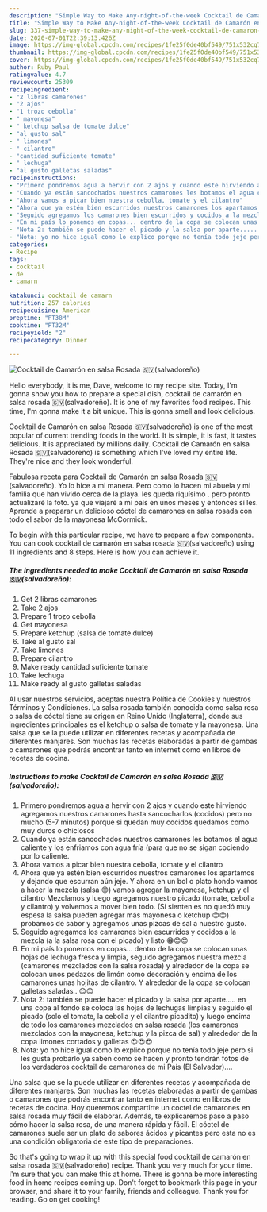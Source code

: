 ```yaml
---
description: "Simple Way to Make Any-night-of-the-week Cocktail de Camarón en salsa Rosada 🇸🇻(salvadoreño)"
title: "Simple Way to Make Any-night-of-the-week Cocktail de Camarón en salsa Rosada 🇸🇻(salvadoreño)"
slug: 337-simple-way-to-make-any-night-of-the-week-cocktail-de-camaron-en-salsa-rosada-salvadoreno
date: 2020-07-01T22:39:13.426Z
image: https://img-global.cpcdn.com/recipes/1fe25f0de40bf549/751x532cq70/cocktail-de-camaron-en-salsa-rosada-🇸🇻salvadoreno-foto-principal.jpg
thumbnail: https://img-global.cpcdn.com/recipes/1fe25f0de40bf549/751x532cq70/cocktail-de-camaron-en-salsa-rosada-🇸🇻salvadoreno-foto-principal.jpg
cover: https://img-global.cpcdn.com/recipes/1fe25f0de40bf549/751x532cq70/cocktail-de-camaron-en-salsa-rosada-🇸🇻salvadoreno-foto-principal.jpg
author: Ruby Paul
ratingvalue: 4.7
reviewcount: 25309
recipeingredient:
- "2 libras camarones"
- "2 ajos"
- "1 trozo cebolla"
- " mayonesa"
- " ketchup salsa de tomate dulce"
- "al gusto sal"
- " limones"
- " cilantro"
- "cantidad suficiente tomate"
- " lechuga"
- "al gusto galletas saladas"
recipeinstructions:
- "Primero pondremos agua a hervir con 2 ajos y cuando este hirviendo agregamos nuestros camarones hasta sancocharlos (cocidos) pero no mucho (5-7 minutos) porque si quedan muy cocidos quedamos como muy duros o chiclosos"
- "Cuando ya están sancochados nuestros camarones les botamos el agua caliente y los enfriamos con agua fría (para que no se sigan cociendo por lo caliente."
- "Ahora vamos a picar bien nuestra cebolla, tomate y el cilantro"
- "Ahora que ya estén bien escurridos nuestros camarones los apartamos y dejando que escurran aún jeje. Y ahora en un bol o plato hondo vamos a hacer la mezcla (salsa 😊) vamos agregar la mayonesa, ketchup y el cilantro Mezclamos y luego agregamos nuestro picado (tomate, cebolla y cilantro) y volvemos a mover bien todo. (Si sienten es no quedó muy espesa la salsa pueden agregar más mayonesa o ketchup 😊😊) probamos de sabor y agregamos unas pizcas de sal a nuestro gusto."
- "Seguido agregamos los camarones bien escurridos y cocidos a la mezcla (a la salsa rosa con el picado) y listo 😁😊😍"
- "En mi país lo ponemos en copas... dentro de la copa se colocan unas hojas de lechuga fresca y limpia, seguido agregamos nuestra mezcla (camarones mezclados con la salsa rosada) y alrededor de la copa se colocan unos pedazos de limón como decoración y encima de los camarones unas hojitas de cilantro. Y alrededor de la copa se colocan galletas saladas.. 😊😊"
- "Nota 2: también se puede hacer el picado y la salsa por aparte..... en una copa al fondo se coloca las hojas de lechugas limpias y seguido el picado (solo el tomate, la cebolla y el cilantro picadito) y luego encima de todo los camarones mezclados en salsa rosada (los camarones mezclados con la mayonesa, ketchup y la pizca de sal) y alrededor de la copa limones cortados y galletas 😍😍😍"
- "Nota: yo no hice igual como lo explico porque no tenía todo jeje pero si les gusta probarlo ya saben como se hacen y pronto tendrán fotos de los verdaderos cocktail de camarones de mi País (El Salvador)...."
categories:
- Recipe
tags:
- cocktail
- de
- camarn

katakunci: cocktail de camarn 
nutrition: 257 calories
recipecuisine: American
preptime: "PT38M"
cooktime: "PT32M"
recipeyield: "2"
recipecategory: Dinner

---
```



![Cocktail de Camarón en salsa Rosada 🇸🇻(salvadoreño)](https://img-global.cpcdn.com/recipes/1fe25f0de40bf549/751x532cq70/cocktail-de-camaron-en-salsa-rosada-🇸🇻salvadoreno-foto-principal.jpg)

Hello everybody, it is me, Dave, welcome to my recipe site. Today, I'm gonna show you how to prepare a special dish, cocktail de camarón en salsa rosada 🇸🇻(salvadoreño). It is one of my favorites food recipes. This time, I'm gonna make it a bit unique. This is gonna smell and look delicious.

Cocktail de Camarón en salsa Rosada 🇸🇻(salvadoreño) is one of the most popular of current trending foods in the world. It is simple, it is fast, it tastes delicious. It is appreciated by millions daily. Cocktail de Camarón en salsa Rosada 🇸🇻(salvadoreño) is something which I've loved my entire life. They're nice and they look wonderful.

Fabulosa receta para Cocktail de Camarón en salsa Rosada 🇸🇻(salvadoreño). Yo lo hice a mi manera. Pero como lo hacen mi abuela y mi familia que han vivido cerca de la playa. les queda riquísimo . pero pronto actualizaré la foto. ya que viajaré a mi país en unos meses y entonces sí les. Aprende a preparar un delicioso cóctel de camarones en salsa rosada con todo el sabor de la mayonesa McCormick.


To begin with this particular recipe, we have to prepare a few components. You can cook cocktail de camarón en salsa rosada 🇸🇻(salvadoreño) using 11 ingredients and 8 steps. Here is how you can achieve it.

<!--inarticleads1-->

##### The ingredients needed to make Cocktail de Camarón en salsa Rosada 🇸🇻(salvadoreño):

1. Get 2 libras camarones
1. Take 2 ajos
1. Prepare 1 trozo cebolla
1. Get  mayonesa
1. Prepare  ketchup (salsa de tomate dulce)
1. Take al gusto sal
1. Take  limones
1. Prepare  cilantro
1. Make ready cantidad suficiente tomate
1. Take  lechuga
1. Make ready al gusto galletas saladas


Al usar nuestros servicios, aceptas nuestra Política de Cookies y nuestros Términos y Condiciones. La salsa rosada también conocida como salsa rosa o salsa de cóctel tiene su origen en Reino Unido (Inglaterra), donde sus ingredientes principales es el ketchup o salsa de tomate y la mayonesa. Una salsa que se la puede utilizar en diferentes recetas y acompañada de diferentes manjares. Son muchas las recetas elaboradas a partir de gambas o camarones que podrás encontrar tanto en internet como en libros de recetas de cocina. 

<!--inarticleads2-->

##### Instructions to make Cocktail de Camarón en salsa Rosada 🇸🇻(salvadoreño):

1. Primero pondremos agua a hervir con 2 ajos y cuando este hirviendo agregamos nuestros camarones hasta sancocharlos (cocidos) pero no mucho (5-7 minutos) porque si quedan muy cocidos quedamos como muy duros o chiclosos
1. Cuando ya están sancochados nuestros camarones les botamos el agua caliente y los enfriamos con agua fría (para que no se sigan cociendo por lo caliente.
1. Ahora vamos a picar bien nuestra cebolla, tomate y el cilantro
1. Ahora que ya estén bien escurridos nuestros camarones los apartamos y dejando que escurran aún jeje. Y ahora en un bol o plato hondo vamos a hacer la mezcla (salsa 😊) vamos agregar la mayonesa, ketchup y el cilantro Mezclamos y luego agregamos nuestro picado (tomate, cebolla y cilantro) y volvemos a mover bien todo. (Si sienten es no quedó muy espesa la salsa pueden agregar más mayonesa o ketchup 😊😊) probamos de sabor y agregamos unas pizcas de sal a nuestro gusto.
1. Seguido agregamos los camarones bien escurridos y cocidos a la mezcla (a la salsa rosa con el picado) y listo 😁😊😍
1. En mi país lo ponemos en copas... dentro de la copa se colocan unas hojas de lechuga fresca y limpia, seguido agregamos nuestra mezcla (camarones mezclados con la salsa rosada) y alrededor de la copa se colocan unos pedazos de limón como decoración y encima de los camarones unas hojitas de cilantro. Y alrededor de la copa se colocan galletas saladas.. 😊😊
1. Nota 2: también se puede hacer el picado y la salsa por aparte..... en una copa al fondo se coloca las hojas de lechugas limpias y seguido el picado (solo el tomate, la cebolla y el cilantro picadito) y luego encima de todo los camarones mezclados en salsa rosada (los camarones mezclados con la mayonesa, ketchup y la pizca de sal) y alrededor de la copa limones cortados y galletas 😍😍😍
1. Nota: yo no hice igual como lo explico porque no tenía todo jeje pero si les gusta probarlo ya saben como se hacen y pronto tendrán fotos de los verdaderos cocktail de camarones de mi País (El Salvador)....


Una salsa que se la puede utilizar en diferentes recetas y acompañada de diferentes manjares. Son muchas las recetas elaboradas a partir de gambas o camarones que podrás encontrar tanto en internet como en libros de recetas de cocina. Hoy queremos compartirte un coctel de camarones en salsa rosada muy fácil de elaborar. Además, te explicaremos paso a paso cómo hacer la salsa rosa, de una manera rápida y fácil. El cóctel de camarones suele ser un plato de sabores ácidos y picantes pero esta no es una condición obligatoria de este tipo de preparaciones. 

So that's going to wrap it up with this special food cocktail de camarón en salsa rosada 🇸🇻(salvadoreño) recipe. Thank you very much for your time. I'm sure that you can make this at home. There is gonna be more interesting food in home recipes coming up. Don't forget to bookmark this page in your browser, and share it to your family, friends and colleague. Thank you for reading. Go on get cooking!
